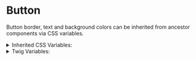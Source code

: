 # Button

Button border, text and background colors can be inherited from ancestor components via CSS variables.

<details>
  <summary>Inherited CSS Variables:</summary>
  - `--button-fg`
  - `--button-bg`
  - `--button-border` usually set to `--button-fg`.
</details>

<details>
  <summary>Twig Variables:</summary>

  ```
  variant: 'primary',
  size: 'normal',
  label: "Button",
  href: "#",
  aria_label: "More descriptive label for screen readers",
  icon: "Change CSS-provided icon if not using default arrow",
  collapsed: "true or false to show label on hover - no touch device support yet"
  ```
</details>
